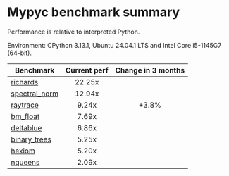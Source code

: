 # Mypyc benchmark summary

Performance is relative to interpreted Python.

Environment: CPython 3.13.1, Ubuntu 24.04.1 LTS and Intel Core i5-1145G7 (64-bit).

| Benchmark | Current perf | Change in 3 months |
| --- | :---: | :---: |
| [richards](benchmarks/richards.md) | 22.25x |  |
| [spectral_norm](benchmarks/spectral_norm.md) | 12.94x |  |
| [raytrace](benchmarks/raytrace.md) | 9.24x | +3.8% |
| [bm_float](benchmarks/bm_float.md) | 7.69x |  |
| [deltablue](benchmarks/deltablue.md) | 6.86x |  |
| [binary_trees](benchmarks/binary_trees.md) | 5.25x |  |
| [hexiom](benchmarks/hexiom.md) | 5.20x |  |
| [nqueens](benchmarks/nqueens.md) | 2.09x |  |
